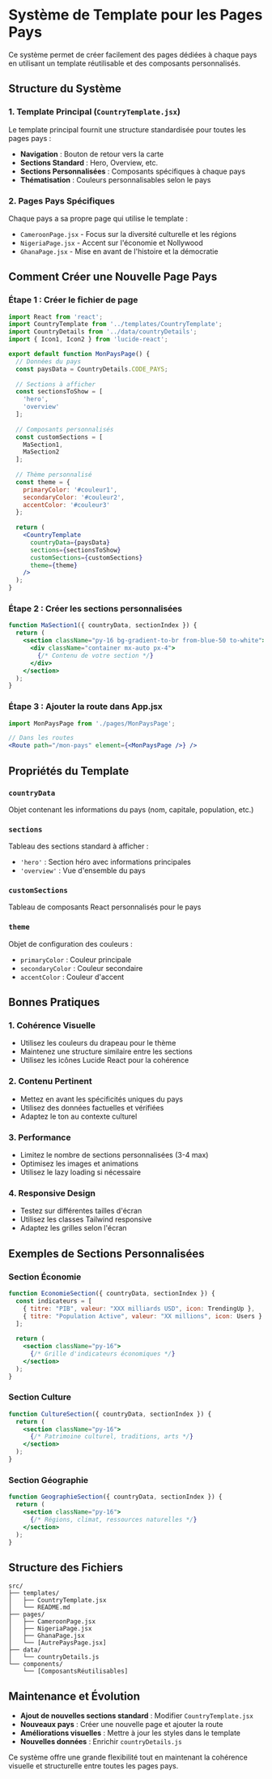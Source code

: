 # Système de Template pour les Pages Pays

Ce système permet de créer facilement des pages dédiées à chaque pays en utilisant un template réutilisable et des composants personnalisés.

## Structure du Système

### 1. Template Principal (`CountryTemplate.jsx`)

Le template principal fournit une structure standardisée pour toutes les pages pays :

- **Navigation** : Bouton de retour vers la carte
- **Sections Standard** : Hero, Overview, etc.
- **Sections Personnalisées** : Composants spécifiques à chaque pays
- **Thématisation** : Couleurs personnalisables selon le pays

### 2. Pages Pays Spécifiques

Chaque pays a sa propre page qui utilise le template :

- `CameroonPage.jsx` - Focus sur la diversité culturelle et les régions
- `NigeriaPage.jsx` - Accent sur l'économie et Nollywood
- `GhanaPage.jsx` - Mise en avant de l'histoire et la démocratie

## Comment Créer une Nouvelle Page Pays

### Étape 1 : Créer le fichier de page

```jsx
import React from 'react';
import CountryTemplate from '../templates/CountryTemplate';
import CountryDetails from '../data/countryDetails';
import { Icon1, Icon2 } from 'lucide-react';

export default function MonPaysPage() {
  // Données du pays
  const paysData = CountryDetails.CODE_PAYS;
  
  // Sections à afficher
  const sectionsToShow = [
    'hero',
    'overview'
  ];
  
  // Composants personnalisés
  const customSections = [
    MaSection1,
    MaSection2
  ];
  
  // Thème personnalisé
  const theme = {
    primaryColor: '#couleur1',
    secondaryColor: '#couleur2',
    accentColor: '#couleur3'
  };
  
  return (
    <CountryTemplate
      countryData={paysData}
      sections={sectionsToShow}
      customSections={customSections}
      theme={theme}
    />
  );
}
```

### Étape 2 : Créer les sections personnalisées

```jsx
function MaSection1({ countryData, sectionIndex }) {
  return (
    <section className="py-16 bg-gradient-to-br from-blue-50 to-white">
      <div className="container mx-auto px-4">
        {/* Contenu de votre section */}
      </div>
    </section>
  );
}
```

### Étape 3 : Ajouter la route dans App.jsx

```jsx
import MonPaysPage from './pages/MonPaysPage';

// Dans les routes
<Route path="/mon-pays" element={<MonPaysPage />} />
```

## Propriétés du Template

### `countryData`
Objet contenant les informations du pays (nom, capitale, population, etc.)

### `sections`
Tableau des sections standard à afficher :
- `'hero'` : Section héro avec informations principales
- `'overview'` : Vue d'ensemble du pays

### `customSections`
Tableau de composants React personnalisés pour le pays

### `theme`
Objet de configuration des couleurs :
- `primaryColor` : Couleur principale
- `secondaryColor` : Couleur secondaire
- `accentColor` : Couleur d'accent

## Bonnes Pratiques

### 1. Cohérence Visuelle
- Utilisez les couleurs du drapeau pour le thème
- Maintenez une structure similaire entre les sections
- Utilisez les icônes Lucide React pour la cohérence

### 2. Contenu Pertinent
- Mettez en avant les spécificités uniques du pays
- Utilisez des données factuelles et vérifiées
- Adaptez le ton au contexte culturel

### 3. Performance
- Limitez le nombre de sections personnalisées (3-4 max)
- Optimisez les images et animations
- Utilisez le lazy loading si nécessaire

### 4. Responsive Design
- Testez sur différentes tailles d'écran
- Utilisez les classes Tailwind responsive
- Adaptez les grilles selon l'écran

## Exemples de Sections Personnalisées

### Section Économie
```jsx
function EconomieSection({ countryData, sectionIndex }) {
  const indicateurs = [
    { titre: "PIB", valeur: "XXX milliards USD", icon: TrendingUp },
    { titre: "Population Active", valeur: "XX millions", icon: Users }
  ];
  
  return (
    <section className="py-16">
      {/* Grille d'indicateurs économiques */}
    </section>
  );
}
```

### Section Culture
```jsx
function CultureSection({ countryData, sectionIndex }) {
  return (
    <section className="py-16">
      {/* Patrimoine culturel, traditions, arts */}
    </section>
  );
}
```

### Section Géographie
```jsx
function GeographieSection({ countryData, sectionIndex }) {
  return (
    <section className="py-16">
      {/* Régions, climat, ressources naturelles */}
    </section>
  );
}
```

## Structure des Fichiers

```
src/
├── templates/
│   ├── CountryTemplate.jsx
│   └── README.md
├── pages/
│   ├── CameroonPage.jsx
│   ├── NigeriaPage.jsx
│   ├── GhanaPage.jsx
│   └── [AutrePaysPage.jsx]
├── data/
│   └── countryDetails.js
└── components/
    └── [ComposantsRéutilisables]
```

## Maintenance et Évolution

- **Ajout de nouvelles sections standard** : Modifier `CountryTemplate.jsx`
- **Nouveaux pays** : Créer une nouvelle page et ajouter la route
- **Améliorations visuelles** : Mettre à jour les styles dans le template
- **Nouvelles données** : Enrichir `countryDetails.js`

Ce système offre une grande flexibilité tout en maintenant la cohérence visuelle et structurelle entre toutes les pages pays.